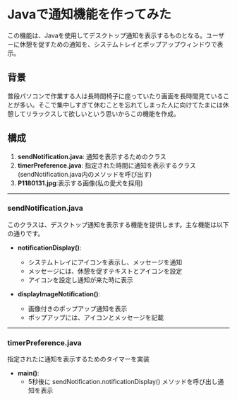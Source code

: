 # Javaで通知機能を作ってみた

この機能は、Javaを使用してデスクトップ通知を表示するものとなる。ユーザーに休憩を促すための通知を、システムトレイとポップアップウィンドウで表示。

## 背景
普段パソコンで作業する人は長時間椅子に座っていたり画面を長時間見ていることが多い。そこで集中しすぎて休むことを忘れてしまった人に向けてたまには休憩してリラックスして欲しいという思いからこの機能を作成。

## 構成
1. **sendNotification.java**: 通知を表示するためのクラス
2. **timerPreference.java**: 指定された時間に通知を表示するクラス(sendNotification.java内のメソッドを呼び出す)
3. **P1180131.jpg**:表示する画像(私の愛犬を採用)
---
### sendNotification.java

このクラスは、デスクトップ通知を表示する機能を提供します。主な機能は以下の通りです。

- **notificationDisplay()**: 
  - システムトレイにアイコンを表示し、メッセージを通知
  - メッセージには、休憩を促すテキストとアイコンを設定
  - アイコンを設定し通知が来た時に表示
  
- **displayImageNotification()**: 
  - 画像付きのポップアップ通知を表示
  - ポップアップには、アイコンとメッセージを記載
---
### timerPreference.java

指定されたに通知を表示するためのタイマーを実装

- **main()**:<br>
  - 5秒後に sendNotification.notificationDisplay() メソッドを呼び出し通知を表示
